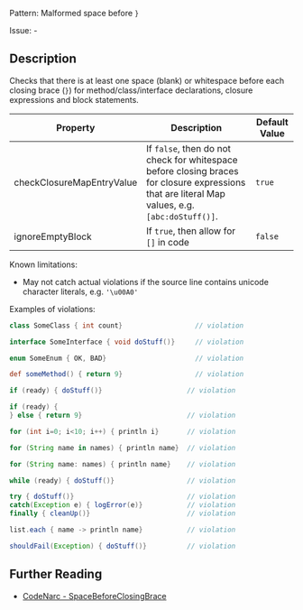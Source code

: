 Pattern: Malformed space before `}`

Issue: -

## Description

Checks that there is at least one space (blank) or whitespace before each closing brace (`}`) for method/class/interface declarations, closure expressions and block statements.

| **Property**              | **Description**                                                                                                                                 | **Default Value** |
| --- | --- | --- |
| checkClosureMapEntryValue | If `false`, then do not check for whitespace before closing braces for closure expressions that are literal Map values, e.g. `[abc:doStuff()]`. | `true`            |
| ignoreEmptyBlock          | If `true`, then allow for `[]` in code                                                                                                          | `false`           |

Known limitations:

-   May not catch actual violations if the source line contains unicode character literals, e.g. `'\u00A0'`

Examples of violations:

``` groovy
class SomeClass { int count}                  // violation

interface SomeInterface { void doStuff()}     // violation

enum SomeEnum { OK, BAD}                      // violation

def someMethod() { return 9}                  // violation

if (ready) { doStuff()}                     // violation

if (ready) {
} else { return 9}                          // violation

for (int i=0; i<10; i++) { println i}       // violation

for (String name in names) { println name}  // violation

for (String name: names) { println name}    // violation

while (ready) { doStuff()}                  // violation

try { doStuff()}                            // violation
catch(Exception e) { logError(e)}           // violation
finally { cleanUp()}                        // violation

list.each { name -> println name}           // violation

shouldFail(Exception) { doStuff()}          // violation
```

## Further Reading

* [CodeNarc - SpaceBeforeClosingBrace](https://codenarc.github.io/CodeNarc/codenarc-rules-formatting.html#spacebeforeclosingbrace-rule)